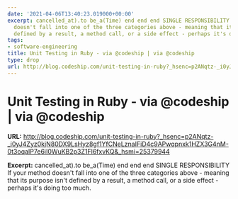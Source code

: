 ```yaml
---
date: '2021-04-06T13:40:23.019000+00:00'
excerpt: cancelled_at).to be_a(Time) end end end SINGLE RESPONSIBILITY If your method
  doesn't fall into one of the three categories above - meaning that its purpose isn't
  defined by a result, a method call, or a side effect - perhaps it's doing too much.
tags:
- software-engineering
title: Unit Testing in Ruby - via @codeship | via @codeship
type: drop
url: http://blog.codeship.com/unit-testing-in-ruby?_hsenc=p2ANqtz-_i0yJ4Zyz0kjN80DX9LsHyz8gf1YfCNeLznaIFiD4c9APwqpnxk1HZX3G4nM-0t3oqaIP7e6iI0WuKB2p3Z1Fl6fxvKQ&_hsmi=25379944
---
```


# Unit Testing in Ruby - via @codeship | via @codeship

**URL:** http://blog.codeship.com/unit-testing-in-ruby?_hsenc=p2ANqtz-_i0yJ4Zyz0kjN80DX9LsHyz8gf1YfCNeLznaIFiD4c9APwqpnxk1HZX3G4nM-0t3oqaIP7e6iI0WuKB2p3Z1Fl6fxvKQ&_hsmi=25379944

**Excerpt:** cancelled_at).to be_a(Time) end end end SINGLE RESPONSIBILITY If your method doesn't fall into one of the three categories above - meaning that its purpose isn't defined by a result, a method call, or a side effect - perhaps it's doing too much.
